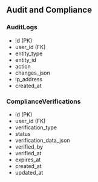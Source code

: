 ## Audit and Compliance

### AuditLogs
- id (PK)
- user_id (FK)
- entity_type
- entity_id
- action
- changes_json
- ip_address
- created_at

### ComplianceVerifications
- id (PK)
- user_id (FK)
- verification_type
- status
- verification_data_json
- verified_by
- verified_at
- expires_at
- created_at
- updated_at
